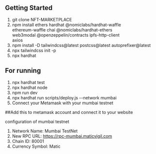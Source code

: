 ## Getting Started

1. git clone NFT-MARKETPLACE
2. npm install ethers hardhat @nomiclabs/hardhat-waffle \
ethereum-waffle chai @nomiclabs/hardhat-ethers \
web3modal @openzeppelin/contracts ipfs-http-client \
axios
3. npm install -D tailwindcss@latest postcss@latest autoprefixer@latest
4. npx tailwindcss init -p
5. npx hardhat


## For running

1. npx hardhat test
2. npx hardhat node
3. npm run dev
4. npx hardhat run scripts/deploy.js --network mumbai
5. Connect your Metamask with your mumbai testnet

##Add this to metamask account and connect it to your website

configuration of mumbai testnet 

1. Network Name: Mumbai TestNet
2. New RPC URL: https://rpc-mumbai.maticvigil.com
3. Chain ID: 80001
4. Currency Symbol: Matic


